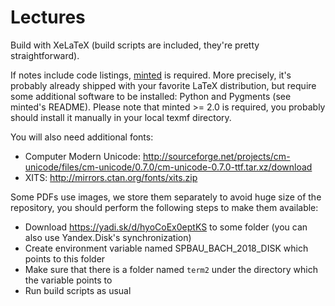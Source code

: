 # Lectures

Build with XeLaTeX (build scripts are included, they're pretty straightforward).

If notes include code listings, <a href="https://github.com/gpoore/minted">minted</a> is required.
More precisely, it's probably already shipped with your favorite LaTeX distribution, 
but require some additional software to be installed: Python and Pygments (see minted's README).
Please note that minted >= 2.0 is required, you probably should install it manually in your local texmf directory.

You will also need additional fonts:
* Computer Modern Unicode: http://sourceforge.net/projects/cm-unicode/files/cm-unicode/0.7.0/cm-unicode-0.7.0-ttf.tar.xz/download
* XITS: http://mirrors.ctan.org/fonts/xits.zip

Some PDFs use images, we store them separately to avoid huge size of the repository, you should perform the following steps to make them available:
* Download https://yadi.sk/d/hyoCoEx0eptKS to some folder (you can also use Yandex.Disk's synchronization)
* Create environment variable named SPBAU_BACH_2018_DISK which points to this folder
* Make sure that there is a folder named `term2` under the directory which the variable points to
* Run build scripts as usual
